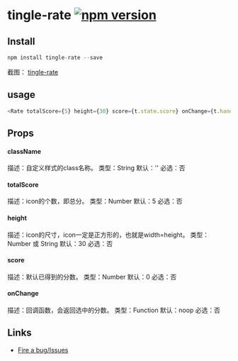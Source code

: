 # tingle-rate [![npm version](https://badge.fury.io/js/tingle-rate.svg)](http://badge.fury.io/js/tingle-rate)

## Install

```js
npm install tingle-rate --save
```

截图：
[tingle-rate](//img.alicdn.com/tps/TB1gUbDKpXXXXbqXXXXXXXXXXXX-582-944.png)

## usage

```js
<Rate totalScore={5} height={30} score={t.state.score} onChange={t.handleChange.bind(t)} />
```

## Props

#### className

描述：自定义样式的class名称。
类型：String
默认：''
必选：否

#### totalScore

描述：icon的个数，即总分。
类型：Number
默认：5
必选：否

#### height

描述：icon的尺寸，icon一定是正方形的，也就是width=height。
类型：Number 或 String
默认：30
必选：否

#### score

描述：默认已得到的分数。
类型：Number
默认：0
必选：否

#### onChange

描述：回调函数，会返回选中的分数。
类型：Function
默认：noop
必选：否


## Links

- [Fire a bug/Issues](http://github.com/tinglejs/tingle-rate/issues)
